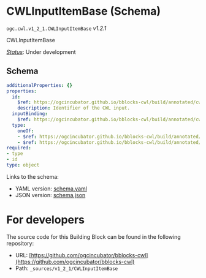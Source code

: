 
# CWLInputItemBase (Schema)

`ogc.cwl.v1_2_1.CWLInputItemBase` *v1.2.1*

CWLInputItemBase

[*Status*](http://www.opengis.net/def/status): Under development

## Schema

```yaml
additionalProperties: {}
properties:
  id:
    $ref: https://ogcincubator.github.io/bblocks-cwl/build/annotated/cwl/v1_2_1/CWLIdentifier/schema.yaml
    description: Identifier of the CWL input.
  inputBinding:
    $ref: https://ogcincubator.github.io/bblocks-cwl/build/annotated/cwl/v1_2_1/InputBinding/schema.yaml
  type:
    oneOf:
    - $ref: https://ogcincubator.github.io/bblocks-cwl/build/annotated/cwl/v1_2_1/CWLType/schema.yaml
    - $ref: https://ogcincubator.github.io/bblocks-cwl/build/annotated/cwl/v1_2_1/CWLInputStdIn/schema.yaml
required:
- type
- id
type: object

```

Links to the schema:

* YAML version: [schema.yaml](https://ogcincubator.github.io/bblocks-cwl/build/annotated/cwl/v1_2_1/CWLInputItemBase/schema.json)
* JSON version: [schema.json](https://ogcincubator.github.io/bblocks-cwl/build/annotated/cwl/v1_2_1/CWLInputItemBase/schema.yaml)


# For developers

The source code for this Building Block can be found in the following repository:

* URL: [https://github.com/ogcincubator/bblocks-cwl](https://github.com/ogcincubator/bblocks-cwl)
* Path: `_sources/v1_2_1/CWLInputItemBase`

